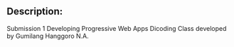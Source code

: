 ## Description:
Submission 1 Developing Progressive Web Apps Dicoding Class developed by Gumilang Hanggoro N.A.
